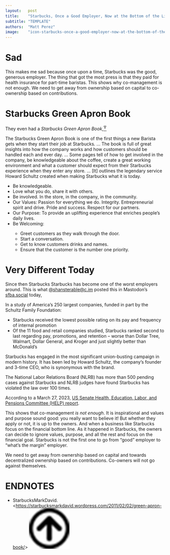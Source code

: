```yaml
---
layout:   post
title:    "Starbucks, Once a Good Employer, Now at the Bottom of the List"
subtitle: "TEMPLATE"
authors:  "Matt Perez"
image:    "icon-starbucks-once-a-good-employer-now-at-the-bottom-of-the-list.svg"
---
```


<div style="display:none;">
 <p>Starbucks shows why co-management is not enough. We need to get away from ownership based on capital to co-ownership based on contributions.</p>
</div>

<h1>Sad</h1>
 <p>This makes me sad because once upon a time, Starbucks was the good, generous employer. The thing that got the most press is that they paid for health  insurance for part-time baristas. This shows why co-management is not enough. We need to get away from ownership based on capital to co-ownership based on contributions.</p>

<h1>Starbucks Green Apron Book</h1>
 <p>They even had a <em>Starbucks Green Apron Book</em>,<a href="#en02"><sup id="bm02">&hairsp;&nabla;&hairsp;</sup></a></p>
  <div class="_citation">
   <p>The Starbucks Green Apron Book is one of the first things a new Barista gets when they start their job at Starbucks. &hellip; The book is full of great insights into how the company works and how customers should be handled each and ever day. &hellip; Some pages tell of how to get involved in the company, be knowledgeable about the coffee, create a great working environment and what a customer should expect from their Starbucks experience when they enter any store. &hellip; [It] outlines the legendary service Howard Schultz created when making Starbucks what it is today.</p>
    <ul>
     <li>Be knowledgeable.</li>
     <li>Love what you do, share it with others.</li>
     <li>Be involved. In the store, in the company, in the community.</li>
     <li>Our Values: Passion for everything we do. Integrity. Entrepreneurial spirit and drive. Pride and success. Respect for our partners.</li>
     <li>Our Purpose: To provide an uplifting experience that enriches people’s daily lives.</li>
     <li>Be Welcoming:</li>
      <ul>
       <li>Greet customers as they walk through the door.</li>
       <li>Start a conversation.</li>
       <li>Get to know customers drinks and names.</li>
       <li>Ensure that the customer is the number one priority.</li>
      </ul>
    </ul>
  </div>

<h1>Very Different Today</h1>
 <p>Since then Starbucks Starbucks has become one of the worst employers around. This is what <a href="https://sfba.social/@shansterable@com" target="_blank">@shansterable@c.im</a> posted this in <span class="_bolder">Mastodon</span>&rsquo;s <a href="https://sfba.social/home" target="_blank">sfba.social</a> today,</p>
 <div class="_citation">
  <p>In a study of America’s 250 largest companies, funded in part by the Schultz Family Foundation:</p>
   <ul>
    <li>Starbucks received the lowest possible rating on its pay and frequency of internal promotion</li>
    <li>Of the 11 food and retail companies studied, Starbucks ranked second to last regarding pay, promotions, and retention &ndash; worse than Dollar Tree, Walmart, Dollar General, and Kroger and just slightly better than McDonald&rsquo;s</li>
   </ul>
  <p>Starbucks has engaged in the most significant union-busting campaign in modern history. It has been led by Howard Schultz, the company’s founder and 3-time CEO, who is synonymous with the brand.</p>
  <p>The National Labor Relations Board (NLRB) has more than 500 pending cases against Starbucks and NLRB judges have found Starbucks has violated the law over 100 times.</p>
  <p>According to a March 27, 2023, <a href="https://www.sanders.senate.gov/wp-content/uploads/No-Company-is-Above-the-Law-HELP-Report.pdf" target="_blank">US Senate Health, Education, Labor, and Pensions Committee (HELP) report</a>.</p>
 </div>
 <p>This shows that co-management <em>is not enough</em>. It is inspirational and values and purpose sound good: you really want to believe it! But whether they apply or not, it is up to the owners. And when a business like Starbucks focus on the financial bottom line. As it happened in Starbucks, the owners can decide to ignore values, purpose, and all the rest and focus on the financial goal. Starbucks is not the first one to go from &ldquo;good&rdquo;  employer to &ldquo;what&rsquo;s the margin&rdquo; employer.</p>
 <p>We need to get away from ownership based on capital and towards decentralized ownership based on contributions. Co-owners will not go against themselves.</p>

<h1 class="_section">ENDNOTES</h1>
 <ul>
  <li id="en02">
   <p class="_list-item">
    StarbucksMarkDavid.
    &lt;<a href="https://starbucksmarkdavid.wordpress.com/2011/02/02/green-apron-book/" target="_blank">https://starbucksmarkdavid.wordpress.com/2011/02/02/green-apron-book/</a>&gt;
    <a class="_uparrow" href="#bm02"><img src="/assets/img/arrow-up-icon.png"></a>
   </p>
  </li>
 </ul>